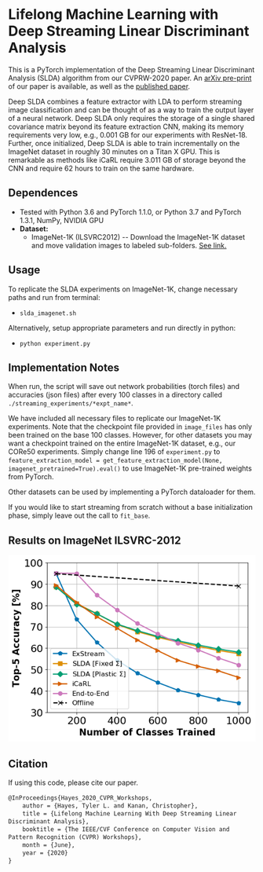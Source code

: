Lifelong Machine Learning with Deep Streaming Linear Discriminant Analysis
=====================================
This is a PyTorch implementation of the Deep Streaming Linear Discriminant Analysis (SLDA) algorithm from our CVPRW-2020 paper. An [arXiv pre-print](https://arxiv.org/abs/1909.01520) of our paper is available, as well as the [published paper](http://openaccess.thecvf.com/content_CVPRW_2020/html/w15/Hayes_Lifelong_Machine_Learning_With_Deep_Streaming_Linear_Discriminant_Analysis_CVPRW_2020_paper.html).

Deep SLDA combines a feature extractor with LDA to perform streaming image classification and can be thought of as a way to train the output layer of a neural network. Deep SLDA only requires the storage of a single shared covariance matrix beyond its feature extraction CNN, making its memory requirements very low, e.g., 0.001 GB for our experiments with ResNet-18. Further, once initialized, Deep SLDA is able to train incrementally on the ImageNet dataset in roughly 30 minutes on a Titan X GPU. This is remarkable as methods like iCaRL require 3.011 GB of storage beyond the CNN and require 62 hours to train on the same hardware.

## Dependences 
- Tested with Python 3.6 and PyTorch 1.1.0, or Python 3.7 and PyTorch 1.3.1, NumPy, NVIDIA GPU
- **Dataset:** 
  - ImageNet-1K (ILSVRC2012) -- Download the ImageNet-1K dataset and move validation images to labeled sub-folders. [See link.](https://github.com/facebook/fb.resnet.torch/blob/master/INSTALL.md#download-the-imagenet-dataset)
  
## Usage
To replicate the SLDA experiments on ImageNet-1K, change necessary paths and run from terminal:
- `slda_imagenet.sh`

Alternatively, setup appropriate parameters and run directly in python:
- `python experiment.py`

## Implementation Notes
When run, the script will save out network probabilities (torch files) and accuracies (json files) after every 100 classes in a directory called `./streaming_experiments/*expt_name*`. 

We have included all necessary files to replicate our ImageNet-1K experiments. Note that the checkpoint file provided in `image_files` has only been trained on the base 100 classes. However, for other datasets you may want a checkpoint trained on the entire ImageNet-1K dataset, e.g., our CORe50 experiments. Simply change line 196 of `experiment.py` to `feature_extraction_model = get_feature_extraction_model(None, imagenet_pretrained=True).eval()` to use ImageNet-1K pre-trained weights from PyTorch.

Other datasets can be used by implementing a PyTorch dataloader for them.

If you would like to start streaming from scratch without a base initialization phase, simply leave out the call to `fit_base`.

## Results on ImageNet ILSVRC-2012
![Deep_SLDA](./images/imagenet_learning_curve.png)

## Citation
If using this code, please cite our paper.
```
@InProceedings{Hayes_2020_CVPR_Workshops,
    author = {Hayes, Tyler L. and Kanan, Christopher},
    title = {Lifelong Machine Learning With Deep Streaming Linear Discriminant Analysis},
    booktitle = {The IEEE/CVF Conference on Computer Vision and Pattern Recognition (CVPR) Workshops},
    month = {June},
    year = {2020}
}
